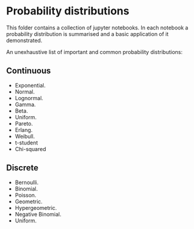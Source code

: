 
# Probability distributions
This folder contains a collection of jupyter notebooks. In each notebook a probability distribution is summarised and a basic application of it demonstrated.

An unexhaustive list of important and common probability distributions:

## Continuous
- Exponential.
- Normal.
- Lognormal.
- Gamma.
- Beta.
- Uniform.
- Pareto.
- Erlang.
- Weibull.
- t-student
- Chi-squared

## Discrete
- Bernoulli.
- Binomial.
- Poisson.
- Geometric.
- Hypergeometric.
- Negative Binomial.
- Uniform.
